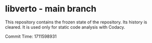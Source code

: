 # libverto - main branch

This repository contains the frozen state of the repository.
Its history is cleared. It is used only for static code
analysis with Codacy.

Commit Time: 1711598931